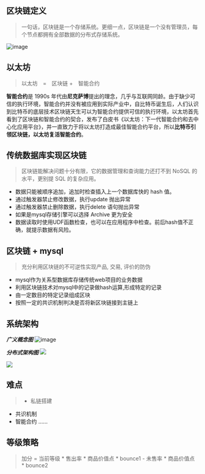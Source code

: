 ## 区块链定义

> 一句话，区块链是一个存储系统。更细一点，区块链是一个没有管理员，每个节点都拥有全部数据的分布式存储系统。

![image](http://ouq6u283u.bkt.clouddn.com/%E9%80%89%E5%8C%BA_156.png)

## 以太坊

> 以太坊　=　区块链 +　智能合约

**智能合约**是 1990s 年代由**尼克萨博**提出的理念，几乎与互联网同龄。由于缺少可信的执行环境，智能合约并没有被应用到实际产业中，自比特币诞生后，人们认识到比特币的底层技术区块链天生可以为智能合约提供可信的执行环境，以太坊首先看到了区块链和智能合约的契合，发布了白皮书《以太坊：下一代智能合约和去中心化应用平台》，并一直致力于将以太坊打造成最佳智能合约平台，所以**比特币引领区块链，以太坊复活智能合约**。

<!--more-->

## 传统数据库实现区块链

> 区块链能解决问题十分有限，它的数据管理和查询能力还打不到 NoSQL 的水平，更别提 SQL 的复杂应用。

* 数据只能被顺序追加，追加时检查插入上一个数据库快的 hash 值。
* 通过触发器禁止修改数据，执行update 抛出异常
* 通过触发器禁止删除数据，执行delete 语句抛出异常
* 如果是mysql存储引擎可以选择 Archive 更为安全
* 数据读取时使用UDF函数检查，也可以在应用程序中检查。前后hash值不正确，就提示数据有风险。

## 区块链 + mysql

> 充分利用区块链的不可逆性实现产品, 交易, 评价的防伪

* mysql作为关系型数据库存储传统web项目的业务数据
* 利用区块链技术对mysql中的记录做hash运算,形成特定的记录
* 由一定数目的特定记录组成区块
* 按照一定的共识机制判决是否将新区块链接到主链上

## 系统架构

***广义概念图***
![image](http://ouq6u283u.bkt.clouddn.com/qukuailian.png)

***分布式架构图***
![](http://ouq6u283u.bkt.clouddn.com/qukuailianxitongjiagou.png)

![](http://ouq6u283u.bkt.clouddn.com/%E6%9C%AA%E5%91%BD%E5%90%8D%E6%96%87%E4%BB%B6%20%283%29.png)

## 难点

> * 私链搭建
* 共识机制
* 智能合约
......

## 等级策略

> 加分 = 当前等级 \* 售出率 \* 商品价值点 \* bounce1 - 未售率 \* 商品价值点 \* bounce2




